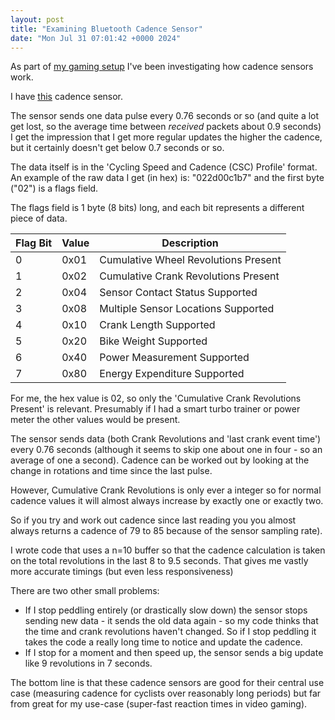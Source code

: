 ```yaml
---
layout: post
title: "Examining Bluetooth Cadence Sensor"
date: "Mon Jul 31 07:01:42 +0000 2024"
---
```


As part of [my gaming setup](https://joereddington.com/2024/06/10/bike.html) I've been investigating how cadence sensors work.  

I have [this](https://www.amazon.co.uk/gp/product/B00L9XNFPY/ref=ppx_yo_dt_b_search_asin_title?ie=UTF8&psc=1) cadence sensor. 

The sensor sends one data pulse every 0.76 seconds or so (and quite a lot get lost, so the average time between _received_ packets about 0.9 seconds) I get the impression that I get more regular updates the higher the cadence, but it certainly doesn't get below 0.7 seconds or so. 

The data itself is in the 'Cycling Speed and Cadence (CSC) Profile' format. An example of the raw data I get (in hex) is: "022d00c1b7" and the first byte ("02") is a flags field. 

The flags field is 1 byte (8 bits) long, and each bit represents a different piece of data.
    

| Flag Bit | Value | Description                                  |
|----------|-------|----------------------------------------------|
| 0        | 0x01  | Cumulative Wheel Revolutions Present         |
| 1        | 0x02  | Cumulative Crank Revolutions Present         |
| 2        | 0x04  | Sensor Contact Status Supported              |
| 3        | 0x08  | Multiple Sensor Locations Supported          |
| 4        | 0x10  | Crank Length Supported                       |
| 5        | 0x20  | Bike Weight Supported                        |
| 6        | 0x40  | Power Measurement Supported                  |
| 7        | 0x80  | Energy Expenditure Supported                 |

For me, the hex value is 02, so only the 'Cumulative Crank Revolutions Present' is relevant. Presumably if I had a smart turbo trainer or power meter the other values would be present. 

The sensor sends data (both Crank Revolutions and 'last crank event time') every 0.76 seconds (although it seems to skip one about one in four - so an average of one a second). Cadence can be worked out by looking at the change in rotations and time since the last pulse.  

However, Cumulative Crank Revolutions is only ever a integer so for normal cadence values it will almost always increase by exactly one or exactly two. 

So if you try and work out cadence since last reading you you almost always returns a cadence of 79 to 85  because of the sensor sampling rate). 

I wrote code that uses a n=10 buffer so that the cadence calculation is taken on the total revolutions in the last 8 to 9.5 seconds.  That gives me vastly more accurate timings (but even less responsiveness)

There are two other small problems: 

* If I stop peddling entirely (or drastically slow down) the sensor stops sending new data - it sends the old data again - so my code thinks that the time and crank revolutions haven't changed.  So if I stop peddling it takes the code a really long time to notice and update the cadence. 
* If I stop for a moment and then speed up, the sensor sends a big update  like 9 revolutions in 7 seconds.  

The bottom line is that these cadence sensors are good for their central use case (measuring cadence for cyclists over reasonably long periods) but far from great for my use-case (super-fast reaction times in video gaming). 



